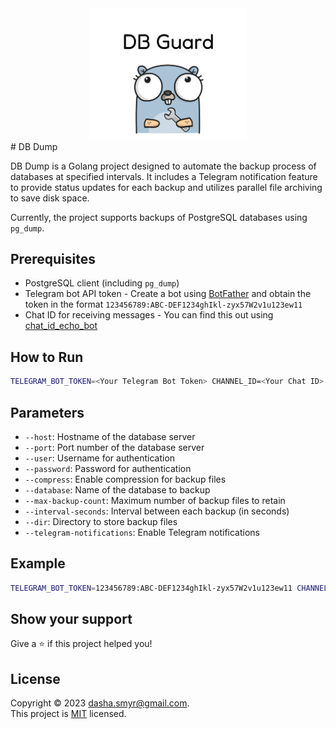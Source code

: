 <div style="text-align: center;">
    <img src="docs/logo.jpg"
         alt="Logo"
         style="width: 50%; height: auto;" />
</div>
# DB Dump

DB Dump is a Golang project designed to automate the backup process of databases at specified intervals. It includes a Telegram notification feature to provide status updates for each backup and utilizes parallel file archiving to save disk space.

Currently, the project supports backups of PostgreSQL databases using `pg_dump`.

## Prerequisites
- PostgreSQL client (including `pg_dump`)
- Telegram bot API token - Create a bot using [BotFather](https://t.me/BotFather) and obtain the token in the format `123456789:ABC-DEF1234ghIkl-zyx57W2v1u123ew11`
- Chat ID for receiving messages - You can find this out using [chat_id_echo_bot](https://t.me/chat_id_echo_bot)

## How to Run
```bash
TELEGRAM_BOT_TOKEN=<Your Telegram Bot Token> CHANNEL_ID=<Your Chat ID> go run cmd/db-dump.go --host=localhost --port=5433 --user=postgres --password=postgres --compress --database=betting --max-backup-count=5 --interval-seconds=20 --dir=backups --telegram-notifications
```

## Parameters
- `--host`: Hostname of the database server
- `--port`: Port number of the database server
- `--user`: Username for authentication
- `--password`: Password for authentication
- `--compress`: Enable compression for backup files
- `--database`: Name of the database to backup
- `--max-backup-count`: Maximum number of backup files to retain
- `--interval-seconds`: Interval between each backup (in seconds)
- `--dir`: Directory to store backup files
- `--telegram-notifications`: Enable Telegram notifications

## Example
```bash
TELEGRAM_BOT_TOKEN=123456789:ABC-DEF1234ghIkl-zyx57W2v1u123ew11 CHANNEL_ID=11123456789 go run cmd/db-dump.go --host=localhost --port=5432 --user=postgres --password=postgres --compress --database=betting --max-backup-count=5 --interval-seconds=86400 --dir=backups --telegram-notifications
```


## Show your support

Give a ⭐️ if this project helped you!

## License

Copyright © 2023 [dasha.smyr@gmail.com](https://github.com/dariasmyr).<br />
This project is [MIT](LICENSE) licensed.